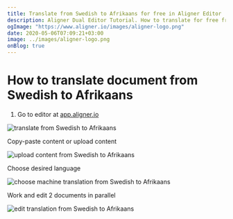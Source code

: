 ```yaml
---
title: Translate from Swedish to Afrikaans for free in Aligner Editor
description: Aligner Dual Editor Tutorial. How to translate for free from Swedish to Afrikaans. Aligner is multilingual document management platform. 
ogImage: "https://www.aligner.io/images/aligner-logo.png"
date: 2020-05-06T07:09:21+03:00
image: ../images/aligner-logo.png
onBlog: true
---
```


# How to translate document from Swedish to Afrikaans

1. Go to editor at [app.aligner.io](https://app.aligner.io "Aligner App web page")

![translate from Swedish to Afrikaans](../aligner-blank-editor.png "translate from Swedish to Afrikaans")

Copy-paste content or upload content

![upload content from Swedish to Afrikaans](../aligner-uploaded-document.png "upload content from Swedish to Afrikaans")

Choose desired language

![choose machine translation from Swedish to Afrikaans](../aligner-language-dropdown.png "choose machine translation from Swedish to Afrikaans")

Work and edit 2 documents in parallel

![edit translation from Swedish to Afrikaans](../aligner-double-sitded-editor.png "edit translation from Swedish to Afrikaans")

